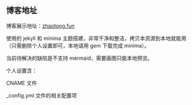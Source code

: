## 博客地址

博客展示地址：[zhaotong.fun](https://zhaotong.fun)

使用的 jekyll 和 minima 主题搭建，非常干净和整洁，拷贝本资源到本地就能用（只需删除个人设置即可，本地请用 gem 下载完成 minima）。

当前待解决的缺陷是不支持 mermaid，需要画图只能本地预览。



个人设置含：

CNAME 文件

_config.yml 文件的相关配置项
